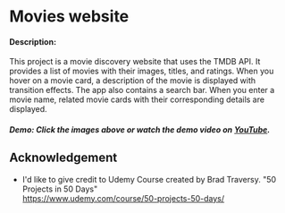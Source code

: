
# Movies website

#### Description:

This project is a movie discovery website that uses the TMDB API. It provides a list of movies with their images, titles, and ratings. When you hover on a movie card, a description of the movie is displayed with transition effects.
The app also contains a search bar. When you enter a movie name, related movie cards with their corresponding details are displayed.

##### Demo: Click the images above or watch the demo video on [YouTube](https://youtu.be/2sCmWmOGqMY).







## Acknowledgement

- I'd like to give credit to Udemy Course created by Brad Traversy. "50 Projects in 50 Days"  
    https://www.udemy.com/course/50-projects-50-days/   

